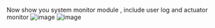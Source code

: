 Now show you system monitor module , include user log and actuator monitor
![image](https://github.com/user-attachments/assets/3920f00e-cf0f-4cca-be4a-451824219bb2)
![image](https://github.com/user-attachments/assets/00b4a544-877e-45b7-a236-febd435c5967)

